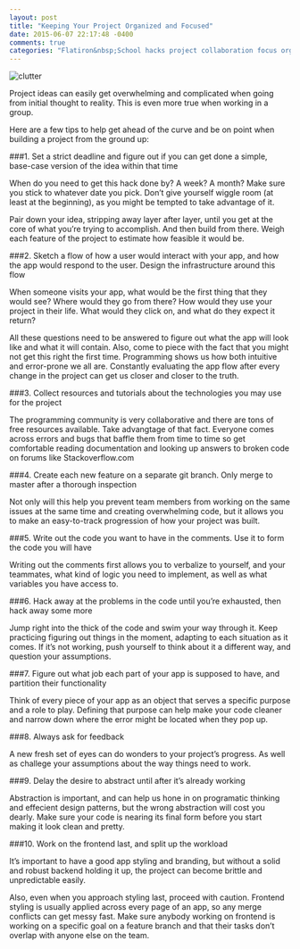 ```yaml
---
layout: post
title: "Keeping Your Project Organized and Focused"
date: 2015-06-07 22:17:48 -0400
comments: true
categories: "Flatiron&nbsp;School hacks project collaboration focus organization app"
---
```


![clutter](http://www.leaguelineup.com/ragehockeyclub/images/disorganized_1.jpg)  

Project ideas can easily get overwhelming and complicated when going from initial thought to reality. This is even more true when working in a group.  

Here are a few tips to help get ahead of the curve and be on point when building a project from the ground up:  

###1. Set a strict deadline and figure out if you can get done a simple, base-case version of the idea within that time  

When do you need to get this hack done by? A week? A month? Make sure you stick to whatever date you pick. Don’t give yourself wiggle room (at least at the beginning), as you might be tempted to take advantage of it.  

Pair down your idea, stripping away layer after layer, until you get at the core of what you’re trying to accomplish. And then build from there. Weigh each feature of the project to estimate how feasible it would be.  

###2. Sketch a flow of how a user would interact with your app, and how the app would respond to the user. Design the infrastructure around this flow  

When someone visits your app, what would be the first thing that they would see? Where would they go from there? How would they use your project in their life. What would they click on, and what do they expect it return?  

All these questions need to be answered to figure out what the app will look like and what it will contain. Also, come to piece with the fact that you might not get this right the first time. Programming shows us how both intuitive and error-prone we all are. Constantly evaluating the app flow after every change in the project can get us closer and closer to the truth.  

###3. Collect resources and tutorials about the technologies you may use for the project 

The programming community is very collaborative and there are tons of free resources available. Take advangtage of that fact. Everyone comes across errors and bugs that baffle them from time to time so get comfortable reading documentation and looking up answers to broken code on forums like Stackoverflow.com  

###4. Create each new feature on a separate git branch. Only merge to master after a thorough inspection  

Not only will this help you prevent team members from working on the same issues at the same time and creating overwhelming code, but it allows you to make an easy-to-track progression of how your project was built.  

###5. Write out the code you want to have in the comments. Use it to form the code you will have  

Writing out the comments first allows you to verbalize to yourself, and your teammates, what kind of logic you need to implement, as well as what variables you have access to.  

###6. Hack away at the problems in the code until you’re exhausted, then hack away some more  

Jump right into the thick of the code and swim your way through it. Keep practicing figuring out things in the moment, adapting to each situation as it comes. If it’s not working, push yourself to think about it a different way, and question your assumptions.  

###7. Figure out what job each part of your app is supposed to have, and partition their functionality  

Think of every piece of your app as an object that serves a specific purpose and a role to play. Defining that purpose can help make your code cleaner and narrow down where the error might be located when they pop up.  

###8. Always ask for feedback

A new fresh set of eyes can do wonders to your project’s progress. As well as challege your assumptions about the way things need to work.  

###9. Delay the desire to abstract until after it’s already working  

Abstraction is important, and can help us hone in on programatic thinking and effecient design patterns, but the wrong abstraction will cost you dearly. Make sure your code is nearing its final form before you start making it look clean and pretty.  

###10. Work on the frontend last, and split up the workload  
 
It’s important to have a good app styling and branding, but without a solid and robust backend holding it up, the project can become brittle and unpredictable easily.  

Also, even when you approach styling last, proceed with caution. Frontend styling is usually applied across every page of an app, so any merge conflicts can get messy fast. Make sure anybody working on frontend is working on a specific goal on a feature branch and that their tasks don’t overlap with anyone else on the team.  
